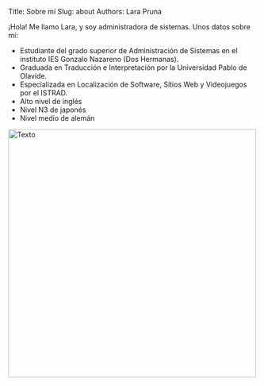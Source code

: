 Title: Sobre mí
Slug: about
Authors: Lara Pruna

¡Hola! Me llamo Lara, y soy administradora de sistemas. Unos datos sobre mí:

- Estudiante del grado superior de Administración de Sistemas en el instituto IES Gonzalo Nazareno (Dos Hermanas).
- Graduada en Traducción e Interpretación por la Universidad Pablo de Olavide.
- Especializada en Localización de Software, Sitios Web y Videojuegos por el ISTRAD.
- Alto nivel de inglés
- Nivel N3 de japonés
- Nivel medio de alemán

<img src="{static}/images/Admin.png" alt="Texto" width="500"/>
